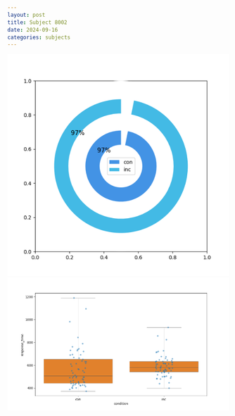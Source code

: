 ```yaml
---
layout: post
title: Subject 8002
date: 2024-09-16
categories: subjects
---
```


![](/data/8002/run-1/8002_accuracy_by_condition.png)
![](/data/8002/run-1/8002_rt.png)
